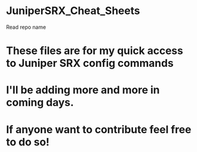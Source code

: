 # JuniperSRX_Cheat_Sheets
Read repo name

#
# These files are for my quick access to Juniper SRX config commands
# I'll be adding more and more in coming days.
#
# If anyone want to contribute feel free to do so!
